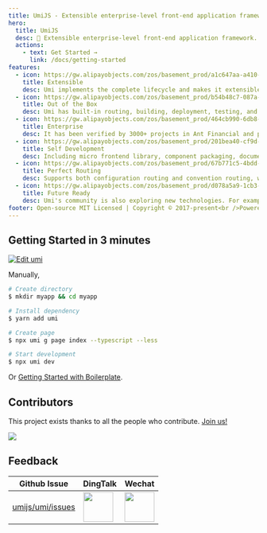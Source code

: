 ```yaml
---
title: UmiJS - Extensible enterprise-level front-end application framework.
hero:
  title: UmiJS
  desc: 🍙 Extensible enterprise-level front-end application framework.
  actions:
    - text: Get Started →
      link: /docs/getting-started
features:
  - icon: https://gw.alipayobjects.com/zos/basement_prod/a1c647aa-a410-4024-8414-c9837709cb43/k7787itw_w126_h114.png
    title: Extensible
    desc: Umi implements the complete lifecycle and makes it extensible, and Umi's internal functions are all plugins. Umi also support plugins and presets.
  - icon: https://gw.alipayobjects.com/zos/basement_prod/b54b48c7-087a-4984-b150-bcecb40920de/k7787z07_w114_h120.png
    title: Out of the Box
    desc: Umi has built-in routing, building, deployment, testing, and so on. It only requires one dependency to get started. Umi also provides an integrated preset for React with rich functionaries.
  - icon: https://gw.alipayobjects.com/zos/basement_prod/464cb990-6db8-4611-89af-7766e208b365/k77899wk_w108_h132.png
    title: Enterprise
    desc: It has been verified by 3000+ projects in Ant Financial and projects of Alibaba, Youku, Netease, 飞猪, KouBei and other companies.
  - icon: https://gw.alipayobjects.com/zos/basement_prod/201bea40-cf9d-4be2-a1d8-55bec136faf2/k7788a8s_w102_h120.png
    title: Self Development
    desc: Including micro frontend library, component packaging, documentation tools, request library, hooks library, data flow, etc.
  - icon: https://gw.alipayobjects.com/zos/basement_prod/67b771c5-4bdd-4384-80a4-978b85f91282/k7788ov2_w126_h126.png
    title: Perfect Routing
    desc: Supports both configuration routing and convention routing, while with functional completeness, such as dynamic routing, nested routing, permission routing, and so on.
  - icon: https://gw.alipayobjects.com/zos/basement_prod/d078a5a9-1cb3-4352-9f05-505c2e98bc95/k7788v4b_w102_h126.png
    title: Future Ready
    desc: Umi's community is also exploring new technologies. For example, modern mode, webpack @ 5, automated external, bundler less, etc.
footer: Open-source MIT Licensed | Copyright © 2017-present<br />Powered by [dumi](https://d.umijs.org/).
---
```


## Getting Started in 3 minutes

[![Edit umi](https://codesandbox.io/static/img/play-codesandbox.svg)](https://codesandbox.io/s/umi-2d4js?autoresize=1&fontsize=14&hidenavigation=1&module=%2Fsrc%2Fpages%2Findex.tsx&theme=dark)

Manually,

```bash
# Create directory
$ mkdir myapp && cd myapp

# Install dependency
$ yarn add umi

# Create page
$ npx umi g page index --typescript --less

# Start development
$ npx umi dev
```

Or [Getting Started with Boilerplate](/docs/getting-started).

## Contributors

This project exists thanks to all the people who contribute. [Join us!](/docs/contributing)

<a href="https://github.com/umijs/umi/graphs/contributors"><img src="https://opencollective.com/umi/contributors.svg?width=960&button=false" /></a>

## Feedback

| Github Issue | DingTalk | Wechat |
| --- | --- | --- |
| [umijs/umi/issues](https://github.com/umijs/umi/issues) | <img src="https://img.alicdn.com/tfs/TB1WPiWNUY1gK0jSZFCXXcwqXXa-1125-1485.jpg" width="60" /> | <img src="https://img.alicdn.com/imgextra/i4/O1CN01n6OPuW1Rc2fNmUMok_!!6000000002131-0-tps-560-720.jpg" width="60" /> |
